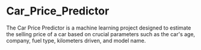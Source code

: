 # Car_Price_Predictor
The Car Price Predictor is a machine learning project designed to estimate the selling price of a car based on crucial parameters such as the car's age, company, fuel type, kilometers driven, and model name.
